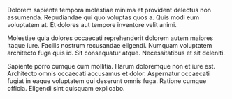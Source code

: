 Dolorem sapiente tempora molestiae minima et provident delectus non assumenda. Repudiandae qui quo voluptas quos a. Quis modi eum voluptatem at. Et dolores aut tempore inventore velit animi.
 Molestiae quia dolores occaecati reprehenderit dolorem autem maiores itaque iure. Facilis nostrum recusandae eligendi. Numquam voluptatem architecto fuga quis id. Sit consequatur atque. Necessitatibus et sit deleniti.
 Sapiente porro cumque cum mollitia. Harum doloremque non et iure est. Architecto omnis occaecati accusamus et dolor. Aspernatur occaecati fugiat in eaque voluptatem qui deserunt omnis fuga. Ratione cumque officia. Eligendi sint quisquam explicabo.